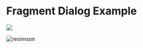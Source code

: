 # Fragment Dialog Example
![](https://media.giphy.com/media/ehTxrp6Y1mfU2AaSgg/giphy.gif)

![resimson](https://user-images.githubusercontent.com/33864154/65605278-7f551a80-dfb1-11e9-9596-85b4ca346b9a.jpg)

